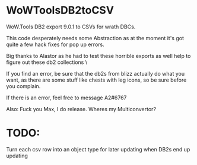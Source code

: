 # WoWToolsDB2toCSV
WoW.Tools DB2 export 9.0.1 to CSVs for wrath DBCs. 

This code desperately needs some Abstraction as at the moment it's got quite a few hack fixes for pop up errors.

Big thanks to Alastor as he had to test these horrible exports as well help to figure out these db2 collections \

If you find an error, be sure that the db2s from blizz actually do what you want, as there are some stuff like chests with leg icons, so be sure before you complain.

If there is an error, feel free to message A2#6767

Also: Fuck you Max, I do release. Wheres my Multiconvertor?

# TODO:
Turn each csv row into an object type for later updating when DB2s end up updating
